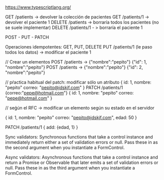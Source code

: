 https://www.typescriptlang.org/


GET /patients -> devolver la colección de pacientes
GET /patients/1 -> devolver el paciente 1
DELETE /patients -> borraría todos los pacientes
					(no se suele implementar)
DELETE /patients/1 - > borraría el paciente 1

POST - PUT - PATCH

Operaciones idempotentes: GET, PUT, DELETE
PUT /patients/1 (le paso todos los datos) -> modificar el paciente 1

// Crear un elementos
POST /patients -> {"nombre":"pepito"}
					{"id": 1, "nombre":"pepito"}
POST /patients -> {"nombre":"pepito"}
					{"id": 2, "nombre":"pepito"}

// pŕactica habitual del patch: modificar sólo un atributo
{
	id: 1,
	nombre: "pepito"
	correo: "pepito@jdskjf.com"
}
PATCH /patients/1 {correo:"pepe@hotmail.com"}
{
	id: 1,
	nombre: "pepito"
	correo: "pepe@hotmail.com"
}

// seǵún el RFC -> modificar un elemento según su estado en el servidor

{
	id: 1,
	nombre: "pepito"
	correo: "pepito@jdskjf.com",
	edad: 50
}

PATCH /patients/1 
{
	add: {edad, 1}
}



Sync validators: Synchronous functions that take a control instance and immediately return either a set of validation errors or null. Pass these in as the second argument when you instantiate a FormControl.

Async validators: Asynchronous functions that take a control instance and return a Promise or Observable that later emits a set of validation errors or null. Pass these in as the third argument when you instantiate a FormControl.
